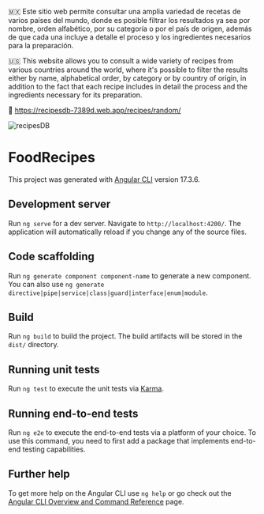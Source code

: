 🇲🇽 Este sitio web permite consultar una amplia variedad de recetas de varios países del mundo, donde es posible filtrar los resultados ya sea por nombre, orden alfabético, por su categoría o por el país de origen, además de que cada una incluye a detalle el proceso y los ingredientes necesarios para la preparación.

🇺🇸 This website allows you to consult a wide variety of recipes from various countries around the world, where it's possible to filter the results either by name, alphabetical order, by category or by country of origin, in addition to the fact that each recipe includes in detail the process and the ingredients necessary for its preparation.

🔗 https://recipesdb-7389d.web.app/recipes/random/


![recipesDB](https://github.com/MauricioBarrueta/recipesDB/assets/60496232/0838cce0-3990-4280-a0c1-3acbed36ca80)


# FoodRecipes

This project was generated with [Angular CLI](https://github.com/angular/angular-cli) version 17.3.6.

## Development server

Run `ng serve` for a dev server. Navigate to `http://localhost:4200/`. The application will automatically reload if you change any of the source files.

## Code scaffolding

Run `ng generate component component-name` to generate a new component. You can also use `ng generate directive|pipe|service|class|guard|interface|enum|module`.

## Build

Run `ng build` to build the project. The build artifacts will be stored in the `dist/` directory.

## Running unit tests

Run `ng test` to execute the unit tests via [Karma](https://karma-runner.github.io).

## Running end-to-end tests

Run `ng e2e` to execute the end-to-end tests via a platform of your choice. To use this command, you need to first add a package that implements end-to-end testing capabilities.

## Further help

To get more help on the Angular CLI use `ng help` or go check out the [Angular CLI Overview and Command Reference](https://angular.io/cli) page.
